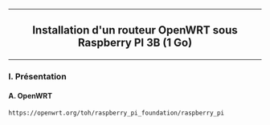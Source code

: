 ----------------------------------------------------------------------------------------------------------------------------------------------------------------
## <p align='center'> Installation d'un routeur OpenWRT sous Raspberry PI 3B (1 Go) </p>

----------------------------------------------------------------------------------------------------------------------------------------------------------------
### I. Présentation
#### A. OpenWRT
```
https://openwrt.org/toh/raspberry_pi_foundation/raspberry_pi
```
